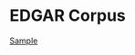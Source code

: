 # EDGAR Corpus
 
[Sample](../sample/edgar.txt)
 
<!-- MARKDOWN-AUTO-DOCS:START (CODE:src=../../../ekorpkit/resources/corpora/edgar.yaml) --> 
<!-- MARKDOWN-AUTO-DOCS:END -->
